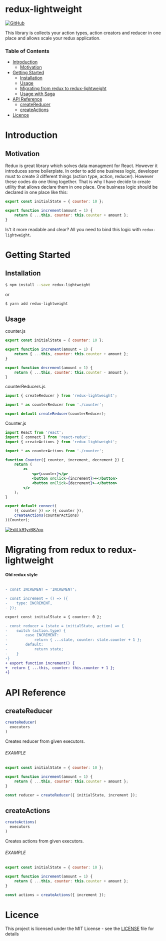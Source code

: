 # redux-lightweight


[![GitHub](https://img.shields.io/github/license/mashape/apistatus.svg)](https://github.com/doniyor2109/redux-lightweight/blob/master/LICENSE)

This library is collects your action types, action creators and reducer in one place and allows scale your redux application.
### Table of Contents

- [Introduction](#introduction)
  - [Motivation](#motivation)
- [Getting Started](#getting-started)
  - [Installation](#installation)
  - [Usage](#usage)
  - [Migrating from redux to redux-lightweight](#migratingfromreduxtoredux-lightweight)
  - [Usage with Saga](#usagewithsaga)
- [API Reference](#api-reference)
  - [createReducer](#createReducer)
  - [createActions](#createActions)
- [Licence](#licence)

# Introduction

## Motivation

Redux is great library which solves data managment for React. However it introduces some boilerplate. In order to add one business logic, developer must to create 3 different things (action type, action, reducer). However these codes do one thing together. That is why I have decide to create utility that allows declare them in one place.
One business logic should be declared in one place like this:

```js
export const initialState = { counter: 10 };

export function increment(amount = 1) {
    return { ...this, counter: this.counter + amount };
}
```

Is't it more readable and clear? All you need to bind this logic with `redux-lightweight`.

# Getting Started

## Installation

```bash
$ npm install --save redux-lightweight
```

or

```bash
$ yarn add redux-lightweight
```

## Usage

counter.js
```js
export const initialState = { counter: 10 };

export function increment(amount = 1) {
    return { ...this, counter: this.counter + amount };
}

export function decrement(amount = 1) {
    return { ...this, counter: this.counter - amount };
}
```

counterReducers.js
```js
import { createReducer } from 'redux-lightweight';

import * as counterReducer from './counter';

export default createReducer(counterReducer);
```

Counter.js
```jsx harmony
import React from 'react';
import { connect } from 'react-redux';
import { createActions } from 'redux-lightweight';

import * as counterActions from './counter';

function Counter({ counter, increment, decrement }) {
    return (
        <>
            <p>{counter}</p>
            <button onClick={increment}>+</button>
            <button onClick={decrement}>-</button>
        </>
    );
}

export default connect(
    ({ counter }) => ({ counter }),
    createActions(counterActions)
)(Counter);
```

[![Edit k91yr687qo](https://codesandbox.io/static/img/play-codesandbox.svg)](https://codesandbox.io/s/k91yr687qo)

# Migrating from redux to redux-lightweight

#### Old redux style
```diff

- const INCREMENT = 'INCREMENT';

- const increment = () => ({
-    type: INCREMENT,
- });

export const initialState = { counter: 0 };

- const reducer = (state = initialState, action) => {
-    switch (action.type) {
-        case INCREMENT:
-            return { ...state, counter: state.counter + 1 };
-        default:
-            return state;
-    }
-}
+ export function increment() {
+  return { ...this, counter: this.counter + 1 };
+}
```


# API Reference

## createReducer

```js
createReducer(
  executors
)
```

Creates reducer from given executors.

###### EXAMPLE

```js
export const initialState = { counter: 10 };

export function increment(amount = 1) {
    return { ...this, counter: this.counter + amount };
}

const reducer = createReducer({ initialState, increment });
```

## createActions

```js
createActions(
  executors
)
```

Creates actions from given executors.

###### EXAMPLE

```js
export const initialState = { counter: 10 };

export function increment(amount = 1) {
    return { ...this, counter: this.counter + amount };
}

const actions = createActions({ increment });
```

# Licence

This project is licensed under the MIT License - see the [LICENSE](LICENSE) file for details
